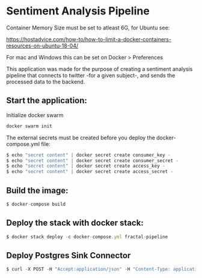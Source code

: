 # Sentiment Analysis Pipeline

Container Memory Size must be set to atleast 6G, for Ubuntu see:

https://hostadvice.com/how-to/how-to-limit-a-docker-containers-resources-on-ubuntu-18-04/

For mac and Windows this can be set on Docker > Preferences

This application was made for the purpose of creating a sentiment analysis pipeline that connects to twitter
-for a given subject-, and sends the processed data to the backend.

## Start the application:

Initialize docker swarm

```javascript
docker swarm init
```

The external secrets must be created before you deploy the docker-compose.yml file:

```javascript
$ echo "secret content" | docker secret create consumer_key -
$ echo "secret content" | docker secret create consumer_secret -
$ echo "secret content" | docker secret create access_key -
$ echo "secret content" | docker secret create access_secret -
```

## Build the image:

```javascript
$ docker-compose build
```

## Deploy the stack with docker stack:

```javascript
$ docker stack deploy -c docker-compose.yml fractal-pipeline
```

## Deploy Postgres Sink Connector

```javascript 
$ curl -X POST -H "Accept:application/json" -H "Content-Type: application/json" --data @postgres-sink.json http://localhost:8083/connectors
```
